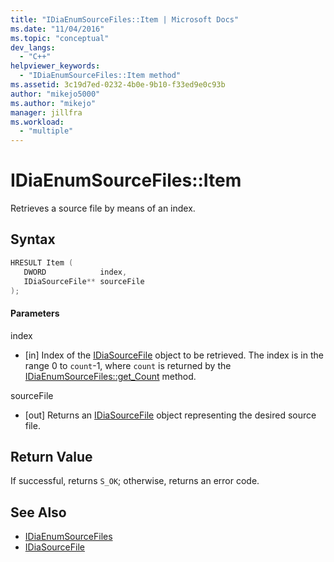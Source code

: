 ```yaml
---
title: "IDiaEnumSourceFiles::Item | Microsoft Docs"
ms.date: "11/04/2016"
ms.topic: "conceptual"
dev_langs:
  - "C++"
helpviewer_keywords:
  - "IDiaEnumSourceFiles::Item method"
ms.assetid: 3c19d7ed-0232-4b0e-9b10-f33ed9e0c93b
author: "mikejo5000"
ms.author: "mikejo"
manager: jillfra
ms.workload:
  - "multiple"
---
```

# IDiaEnumSourceFiles::Item
Retrieves a source file by means of an index.

## Syntax

```C++
HRESULT Item ( 
   DWORD            index,
   IDiaSourceFile** sourceFile
);
```

#### Parameters
 index
- [in] Index of the [IDiaSourceFile](../../debugger/debug-interface-access/idiasourcefile.md) object to be retrieved. The index is in the range 0 to `count`-1, where `count` is returned by the [IDiaEnumSourceFiles::get_Count](../../debugger/debug-interface-access/idiaenumsourcefiles-get-count.md) method.

 sourceFile
- [out] Returns an [IDiaSourceFile](../../debugger/debug-interface-access/idiasourcefile.md) object representing the desired source file.

## Return Value
 If successful, returns `S_OK`; otherwise, returns an error code.

## See Also
- [IDiaEnumSourceFiles](../../debugger/debug-interface-access/idiaenumsourcefiles.md)
- [IDiaSourceFile](../../debugger/debug-interface-access/idiasourcefile.md)